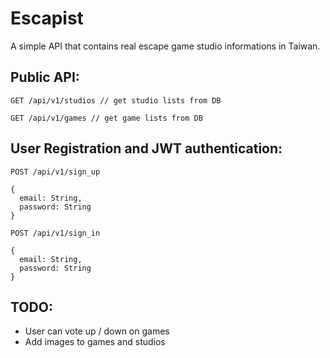 # Escapist

A simple API that contains real escape game studio informations in Taiwan.

## Public API:

```
GET /api/v1/studios // get studio lists from DB

GET /api/v1/games // get game lists from DB
```

## User Registration and JWT authentication:

```
POST /api/v1/sign_up

{
  email: String,
  password: String
}

POST /api/v1/sign_in

{
  email: String,
  password: String
}

```

## TODO:

- User can vote up / down on games
- Add images to games and studios
